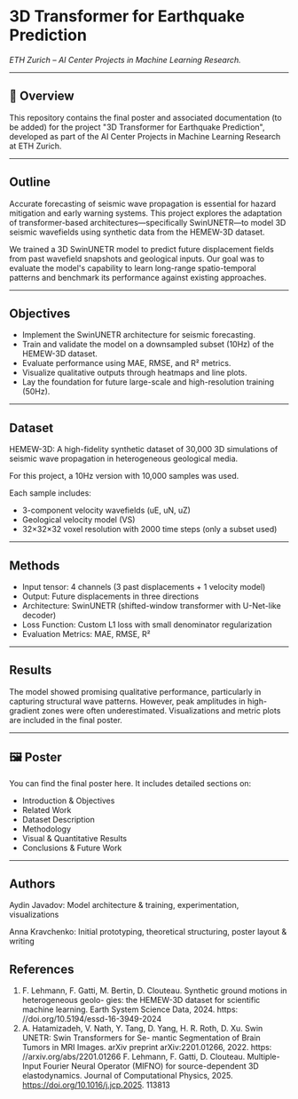 # 3D Transformer for Earthquake Prediction 
*ETH Zurich – AI Center Projects in Machine Learning Research.*

---

## 📘 Overview
This repository contains the final poster and associated documentation (to be added) for the project "3D Transformer for Earthquake Prediction", developed as part of the AI Center Projects in Machine Learning Research at ETH Zurich.

---

## Outline
Accurate forecasting of seismic wave propagation is essential for hazard mitigation and early warning systems. This project explores the adaptation of transformer-based architectures—specifically SwinUNETR—to model 3D seismic wavefields using synthetic data from the HEMEW-3D dataset.

We trained a 3D SwinUNETR model to predict future displacement fields from past wavefield snapshots and geological inputs. Our goal was to evaluate the model's capability to learn long-range spatio-temporal patterns and benchmark its performance against existing approaches.

---

## Objectives
- Implement the SwinUNETR architecture for seismic forecasting.
- Train and validate the model on a downsampled subset (10Hz) of the HEMEW-3D dataset.
- Evaluate performance using MAE, RMSE, and R² metrics.
- Visualize qualitative outputs through heatmaps and line plots.
- Lay the foundation for future large-scale and high-resolution training (50Hz).

---

## Dataset
HEMEW-3D: A high-fidelity synthetic dataset of 30,000 3D simulations of seismic wave propagation in heterogeneous geological media.

For this project, a 10Hz version with 10,000 samples was used.

Each sample includes:
- 3-component velocity wavefields (uE, uN, uZ)
- Geological velocity model (VS)
- 32×32×32 voxel resolution with 2000 time steps (only a subset used)

---

## Methods
- Input tensor: 4 channels (3 past displacements + 1 velocity model)
- Output: Future displacements in three directions
- Architecture: SwinUNETR (shifted-window transformer with U-Net-like decoder)
- Loss Function: Custom L1 loss with small denominator regularization
- Evaluation Metrics: MAE, RMSE, R²

---

## Results
The model showed promising qualitative performance, particularly in capturing structural wave patterns. However, peak amplitudes in high-gradient zones were often underestimated. Visualizations and metric plots are included in the final poster.

---

## 🖼 Poster
You can find the final poster here.
It includes detailed sections on:

- Introduction & Objectives
- Related Work
- Dataset Description
- Methodology
- Visual & Quantitative Results
- Conclusions & Future Work

---

## Authors
Aydin Javadov: Model architecture & training, experimentation, visualizations

Anna Kravchenko: Initial prototyping, theoretical structuring, poster layout & writing

## References
1. F. Lehmann, F. Gatti, M. Bertin, D. Clouteau. Synthetic ground motions in heterogeneous geolo- gies: the HEMEW-3D dataset for scientific machine learning. Earth System Science Data, 2024. https: //doi.org/10.5194/essd-16-3949-2024
2. A. Hatamizadeh, V. Nath, Y. Tang, D. Yang, H. R. Roth, D. Xu. Swin UNETR: Swin Transformers for Se- mantic Segmentation of Brain Tumors in MRI Images. arXiv preprint arXiv:2201.01266, 2022. https: //arxiv.org/abs/2201.01266
F. Lehmann, F. Gatti, D. Clouteau. Multiple-Input Fourier Neural Operator (MIFNO) for source-dependent 3D elastodynamics. Journal of Computational Physics, 2025. https://doi.org/10.1016/j.jcp.2025. 113813

